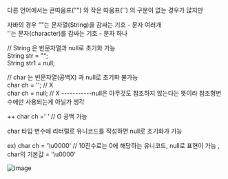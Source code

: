 다른 언어에서는 큰따옴표("") 와 작은 따옴표('') 의 구분이 없는 경우가 많지만

자바의 경우 ""는 문자열(String)을 감싸는 기호 - 문자 여러개   
''는 문자(character)를 감싸는 기호 - 문자 하나  

// String 은 빈문자열과 null로 초기화 가능  
String str = "";   
String str1 = null;  



// char 는 빈문자열(공백X) 과 null로 초기화 불가능  
char ch = ''; // X  
char ch = null; // X                       -----------null은 아무것도 참조하지 않는다는 뜻이라 참조형변수에만 사용되는게 아닐가 생각 

++ char ch =' ' // O 공백 가능  

char 타입 변수에 리터럴로 유니코드를 작성하면 null로 초기화가 가능  

ex) char ch = '\u0000' // 10진수로는 0에 해당하는 유니코드, null로 표현이 가능 ,  char의 기본값 = '\u0000'  




![image](https://user-images.githubusercontent.com/97571604/209304663-50a28c2a-1f96-4228-abed-419fb703a539.png)

